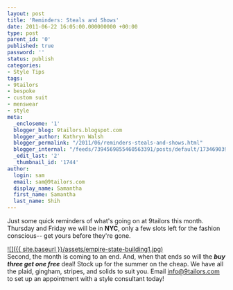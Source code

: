 ```yaml
---
layout: post
title: 'Reminders: Steals and Shows'
date: 2011-06-22 16:05:00.000000000 +00:00
type: post
parent_id: '0'
published: true
password: ''
status: publish
categories:
- Style Tips
tags:
- 9tailors
- bespoke
- custom suit
- menswear
- style
meta:
  _encloseme: '1'
  blogger_blog: 9tailors.blogspot.com
  blogger_author: Kathryn Walsh
  blogger_permalink: "/2011/06/reminders-steals-and-shows.html"
  blogger_internal: "/feeds/7394569855460563391/posts/default/1734690397136676899"
  _edit_last: '2'
  _thumbnail_id: '1744'
author:
  login: sam
  email: sam@9tailors.com
  display_name: Samantha
  first_name: Samantha
  last_name: Shih
---
```

Just some quick reminders of what's going on at 9tailors this month. Thursday and Friday we will be in **NYC**, only a few slots left for the fashion conscious-- get yours before they're gone.

[![]({{ site.baseurl }}/assets/empire-state-building1.jpg)](http://4.bp.blogspot.com/-4UBNWNj4Stk/TgIWDRzSG6I/AAAAAAAAAf4/ULHwbJBrloc/s1600/empire-state-building1.jpg)  
Second, the month is coming to an end. And, when that ends so will the **_buy three get one free_** deal! Stock up for the summer on the cheap. We have all the plaid, gingham, stripes, and solids to suit you. Email info@9tailors.com to set up an appointment with a style consultant today!